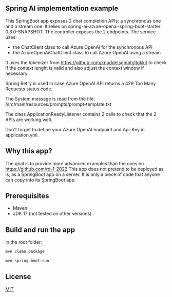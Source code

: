 ## Spring AI implementation example

This SpringBoot app exposes 2 chat completion APIs: a synchronous one and a stream one.
It relies on spring-ai-azure-openai-spring-boot-starter 0.8.0-SNAPSHOT.
The controller exposes the 2 endpoints.
The service uses:
- the ChatClient class to call Azure OpenAI for the synchronous API
- the AzureOpenAiChatClient class to call Azure OpenAI using a stream 

It uses the tokenizer from https://github.com/knuddelsgmbh/jtokkit to check if the context lenght is valid and also adjust the context window if necessary. 

Spring Retry is used in case Azure OpenAI API returns a 429 Too Many Requests status code.

The System message is read from the file: /src/main/resources/prompts/prompt-template.txt

The class ApplicationReadyListener contains 2 calls to check that the 2 APIs are working well.

Don't forget to define your Azure OpenAI endpoint and Api-Key in application.yml.

## Why this app?

The goal is to provide more advanced examples than the ones on https://github.com/rd-1-2022
This app does not pretend to be deployed as is, as a SpringBoot app on a server.
It is only a piece of code that anyone can copy into its SpringBoot app.

## Prerequisites
- Maven
- JDK 17 (not tested on other versions)

## Build and run the app
In the root folder:

```sh
mvn clean package
```

```sh
mvn spring-boot:run
```

## License
[MIT](https://choosealicense.com/licenses/mit/)